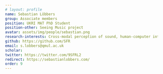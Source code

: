 ```yaml
---
# layout: profile
name: Sebastian Löbbers
group: Associate members
position: UKRI MAT PhD Student
position-other: Seeing Music project
avatar: assets/img/people/sebastian.png
research-interests: Cross-modal perception of sound, human-computer interaction, music production 
github: https://github.com/SFR
email: s.lobbers@qmul.ac.uk
scholar: 
twitter: https://twitter.com/9SFRL2
redirect: https://sebastianlobbers.com/
order: 9
---
```

